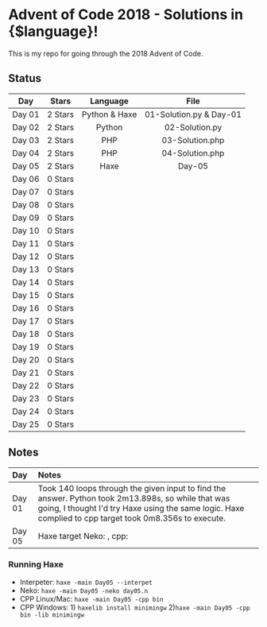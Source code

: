 # Advent of Code 2018 - Solutions in {$language}!

This is my repo for going through the 2018 Advent of Code.

## Status

| Day           | Stars   | Language | File            |
|:-------------:|:-------:|:--------:|:---------------:|
| Day 01        | 2 Stars | Python & Haxe | 01-Solution.py & Day-01 |
| Day 02        | 2 Stars | Python   | 02-Solution.py  |
| Day 03        | 2 Stars | PHP      | 03-Solution.php |
| Day 04        | 2 Stars | PHP      | 04-Solution.php |
| Day 05        | 2 Stars | Haxe     | Day-05          |
| Day 06        | 0 Stars |||
| Day 07        | 0 Stars |||
| Day 08        | 0 Stars |||
| Day 09        | 0 Stars |||
| Day 10        | 0 Stars |||
| Day 11        | 0 Stars |||
| Day 12        | 0 Stars |||
| Day 13        | 0 Stars |||
| Day 14        | 0 Stars |||
| Day 15        | 0 Stars |||
| Day 16        | 0 Stars |||
| Day 17        | 0 Stars |||
| Day 18        | 0 Stars |||
| Day 19        | 0 Stars |||
| Day 20        | 0 Stars |||
| Day 21        | 0 Stars |||
| Day 22        | 0 Stars |||
| Day 23        | 0 Stars |||
| Day 24        | 0 Stars |||
| Day 25        | 0 Stars |||

## Notes

| Day           | Notes   |
|:------------- |:------- |
| Day 01        | Took 140 loops through the given input to find the answer.  Python took 2m13.898s, so while that was going, I thought I'd try Haxe using the same logic.  Haxe complied to cpp target took 0m8.356s to execute. |
| Day 05        | Haxe target Neko: , cpp: |

### Running Haxe  
* Interpeter: `haxe -main Day05 --interpet`
* Neko: `haxe -main Day05 -neko day05.n`
* CPP Linux/Mac: `haxe -main Day05 -cpp bin`
* CPP Windows: 1) `haxelib install minimingw` 2)`haxe -main Day05 -cpp bin -lib minimingw`
